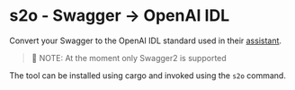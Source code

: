 # s2o - Swagger -> OpenAI IDL

Convert your Swagger to the OpenAI IDL standard used in their [assistant](https://platform.openai.com/docs/assistants/tools). 

> 🚧 NOTE: At the moment only Swagger2 is supported 

The tool can be installed using cargo and invoked using the `s2o` command.